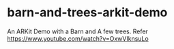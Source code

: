 # barn-and-trees-arkit-demo
An ARKit Demo with a Barn and A few trees. Refer https://www.youtube.com/watch?v=OxwVIknsuLo
